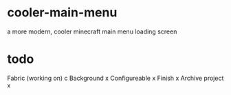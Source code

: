 # cooler-main-menu
 a more modern, cooler minecraft main menu loading screen
# todo
Fabric (working on) c
Background x
Configureable x
Finish x
Archive project x
